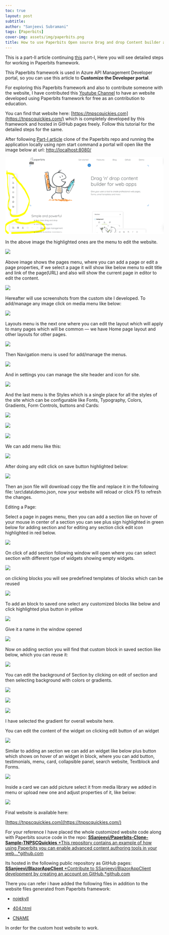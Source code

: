 ```yaml
---
toc: true
layout: post
subtitle: 
author: "Sanjeevi Subramani"
tags: [Paperbits]
cover-img: assets/img/paperbits.png
title: How to use Paperbits Open source Drag and drop Content builder and free static website generator to develop a website and host it in GitHub pages freely — Part II (Detailed steps)
---
```


This is a part-II article continuing [this](https://medium.com/lkg-in-it/how-to-use-paperbits-open-source-drag-and-drop-content-builder-and-free-website-generator-to-57408d333118) part-I, Here you will see detailed steps for working in Paperbits framework.

This Paperbits framework is used in Azure API Management Developer portal, so you can use this article to **Customize the Developer portal**.

For exploring this Paperbits framework and also to contribute someone with the website, I have contributed this [Youtube Channel](https://www.youtube.com/channel/UCCgzOyPgoN0Kqnka0BSCM1Q) to have an website developed using Paperbits framework for free as an contribution to education.

You can find that website here: [https://tnpscquickies.com](https://tnpscquickies.com/) which is completely developed by this framework and hosted in GitHub pages freely. Follow this tutorial for the detailed steps for the same.

After following [Part-I article](https://medium.com/lkg-in-it/how-to-use-paperbits-open-source-drag-and-drop-content-builder-and-free-website-generator-to-57408d333118) clone of the Paperbits repo and running the application locally using npm start command a portal will open like the image below at url: [http://localhost:8080/](http://localhost:8080/)

![](/assets/img/paperbits.png)

In the above image the highlighted ones are the menu to edit the website.

![](https://cdn-images-1.medium.com/max/2038/1*8cvwsGGhODnwsq3QwAvllA.png)

Above image shows the pages menu, where you can add a page or edit a page properties, if we select a page it will show like below menu to edit title and link of the page(URL) and also will show the current page in editor to edit the content.

![](https://cdn-images-1.medium.com/max/3412/1*chUpmbT5tG7B6KgEuxcUPw.png)

Hereafter will use screenshots from the custom site I developed. To add/manage any image click on media menu like below:

![](https://cdn-images-1.medium.com/max/2000/1*YXwRxOHcYWS-bhJKHUa4gQ.png)

Layouts menu is the next one where you can edit the layout which will apply to many pages which will be common — we have Home page layout and other layouts for other pages.

![](https://cdn-images-1.medium.com/max/2000/1*Pch6corKX72zBtFOtAXWqA.png)

Then Navigation menu is used for add/manage the menus.

![](https://cdn-images-1.medium.com/max/2000/1*yhbGPWTxu5yrygYt7Xj6aQ.png)

And in settings you can manage the site header and icon for site.

![](https://cdn-images-1.medium.com/max/2000/1*QO74a3-8Lpc_CfS1Me5fWw.png)

And the last menu is the Styles which is a single place for all the styles of the site which can be configurable like Fonts, Typography, Colors, Gradients, Form Controls, buttons and Cards:

![](https://cdn-images-1.medium.com/max/6888/1*rtN6lzRppYm2SOuBSzAXsQ.png)

![](https://cdn-images-1.medium.com/max/5358/1*ob9psAU_8e85q44kNtUWTA.png)

![](https://cdn-images-1.medium.com/max/3650/1*Kjk_FuzcmnEVId264RokyQ.png)

We can add menu like this:

![](https://cdn-images-1.medium.com/max/5070/1*X9eniHVjYmW5b5u0iNSEEQ.png)

After doing any edit click on save button highlighted below:

![](https://cdn-images-1.medium.com/max/5652/1*yCWrIk190Ew81COKiPiwyQ.png)

Then an json file will download copy the file and replace it in the following file: \src\data\demo.json, now your website will reload or click F5 to refresh the changes.

Editing a Page:

Select a page in pages menu, then you can add a section like on hover of your mouse in center of a section you can see plus sign highlighted in green below for adding section and for editing any section click edit icon highlighted in red below.

![](https://cdn-images-1.medium.com/max/6634/1*lDE6R7TMu4IdlWNRi0MB9g.png)

On click of add section following window will open where you can select section with different type of widgets showing empty widgets.

![](https://cdn-images-1.medium.com/max/2150/1*duGAyOnMg6sIhZGoxrnRZQ.png)

on clicking blocks you will see predefined templates of blocks which can be reused

![](https://cdn-images-1.medium.com/max/2050/1*hPzC1dZ-iwhZYi1e5KJx7Q.png)

To add an block to saved one select any customized blocks like below and click highlighted plus button in yellow

![](https://cdn-images-1.medium.com/max/5704/1*D0w2vJbzeFRjJvvIkSAacw.png)

Give it a name in the window opened

![](https://cdn-images-1.medium.com/max/2000/1*1sRub_vno2Kvy-Pwdyzm-g.png)

Now on adding section you will find that custom block in saved section like below, which you can reuse it:

![](https://cdn-images-1.medium.com/max/2098/1*ld604sAmq1Dzz6BYHiC3xQ.png)

You can edit the background of Section by clicking on edit of section and then selecting background with colors or gradients.

![](https://cdn-images-1.medium.com/max/2000/1*RoQYHVnWj6qySdSNAlVHUw.png)

![](https://cdn-images-1.medium.com/max/2000/1*ocVgzwfShtLfZ9TpJ2BLGQ.png)

![](https://cdn-images-1.medium.com/max/2000/1*iHD05mt13Hkf3YARdXFIyA.png)

I have selected the gradient for overall website here.

You can edit the content of the widget on clicking edit button of an widget

![](https://cdn-images-1.medium.com/max/3742/1*83_dcGUDvneB1XeeKXb7Ew.png)

Similar to adding an section we can add an widget like below plus button which shows on hover of an widget in block, where you can add button, testimonials, menu, card, collapsible panel, search website, Textblock and Forms.

![](https://cdn-images-1.medium.com/max/2168/1*CToqd4bPsWNG_4YswG-pgw.png)

Inside a card we can add picture select it from media library we added in menu or upload new one and adjust properties of it, like below:

![](https://cdn-images-1.medium.com/max/3186/1*9-iI2loyC7kY2gbSnyROIg.png)

Final website is available here:

[https://tnpscquickies.com](https://tnpscquickies.com/)

For your reference I have placed the whole customized website code along with Paperbits source code in the repo:
[**SSanjeevi/Paperbits-Clone-Sample-TNPSCQuickies**
*This repository contains an example of how using Paperbits you can enable advanced content authoring tools in your web…*github.com](https://github.com/SSanjeevi/Paperbits-Clone-Sample-TNPSCQuickies)

Its hosted in the following public repository as GitHub pages:
[**SSanjeevi/BlazorAppClient**
*Contribute to SSanjeevi/BlazorAppClient development by creating an account on GitHub.*github.com](https://github.com/SSanjeevi/BlazorAppClient)

There you can refer i have added the following files in addition to the website files generated from Paperbits framework:

* [nojekyll](https://github.com/SSanjeevi/BlazorAppClient/blob/master/.nojekyll)

* [404.html](https://github.com/SSanjeevi/BlazorAppClient/blob/master/404.html)

* [CNAME](https://github.com/SSanjeevi/BlazorAppClient/blob/master/CNAME)

In order for the custom host website to work.
